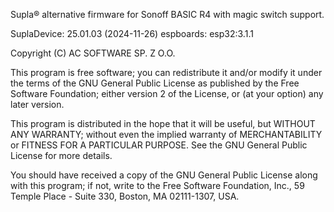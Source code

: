 Supla® alternative firmware for Sonoff BASIC R4 with magic switch support.



SuplaDevice:
  25.01.03 (2024-11-26) 
  espboards: 
  esp32:3.1.1


  
  Copyright (C) AC SOFTWARE SP. Z O.O.

  This program is free software; you can redistribute it and/or
  modify it under the terms of the GNU General Public License
  as published by the Free Software Foundation; either version 2
  of the License, or (at your option) any later version.

  This program is distributed in the hope that it will be useful,
  but WITHOUT ANY WARRANTY; without even the implied warranty of
  MERCHANTABILITY or FITNESS FOR A PARTICULAR PURPOSE.  See the
  GNU General Public License for more details.

  You should have received a copy of the GNU General Public License
  along with this program; if not, write to the Free Software
  Foundation, Inc., 59 Temple Place - Suite 330, Boston, MA  02111-1307, USA.
